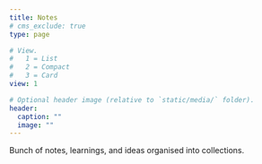 ```yaml
---
title: Notes
# cms_exclude: true
type: page

# View.
#   1 = List
#   2 = Compact
#   3 = Card
view: 1

# Optional header image (relative to `static/media/` folder).
header:
  caption: ""
  image: ""
---
```


<p style="margin-bottom: 1.5rem">
Bunch of notes, learnings, and ideas organised into collections.</p>
